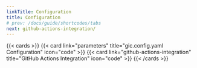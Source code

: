 ```yaml
---
linkTitle: Configuration
title: Configuration
# prev: /docs/guide/shortcodes/tabs
next: github-actions-integration/
---
```


<!--more-->

{{< cards >}}
  {{< card link="parameters" title="gic.config.yaml Configuration" icon="code" >}}
  {{< card link="github-actions-integration" title="GitHub Actions Integration" icon="code" >}}
{{< /cards >}}